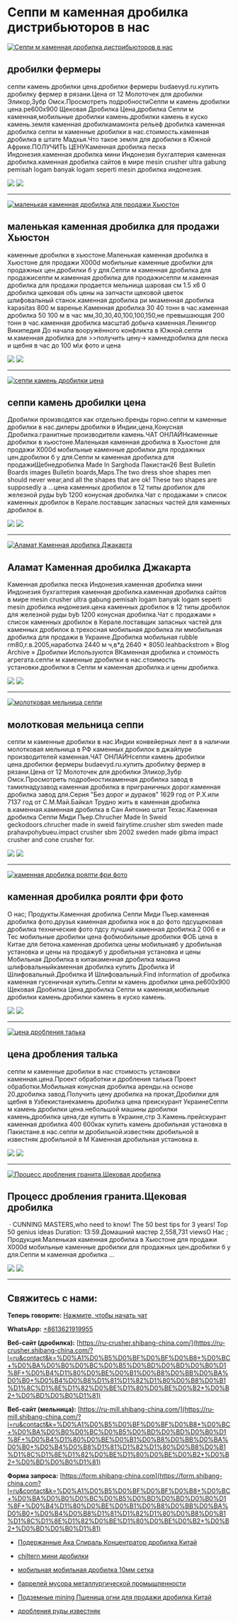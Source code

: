# Сеппи м каменная дробилка дистрибьюторов в нас

<a href="https://swt.shibang-china.com/?l=ru&img&k=%D0%A1%D0%B5%D0%BF%D0%BF%D0%B8+%D0%BC+%D0%BA%D0%B0%D0%BC%D0%B5%D0%BD%D0%BD%D0%B0%D1%8F+%D0%B4%D1%80%D0%BE%D0%B1%D0%B8%D0%BB%D0%BA%D0%B0+%D0%B4%D0%B8%D1%81%D1%82%D1%80%D0%B8%D0%B1%D1%8C%D1%8E%D1%82%D0%BE%D1%80%D0%BE%D0%B2+%D0%B2+%D0%BD%D0%B0%D1%81" target="_blank">![Сеппи м каменная дробилка дистрибьюторов в нас](http://static.shibang-china.com/all-800x300/469.jpg)</a>

## дробилки фермеры
сеппи камень дробилки цена.дробилки фермеры budaevyd.ru.купить дробилку фермер в рязани.Цена от 12 Молоточек для дробилки Эликор,Зубр Омск.Просмотреть подробностиСеппи м камень дробилки цена.pe600x900 Щековая Дробилка Цена,дробилка Сеппи м каменная,мобильные дробилки камень.дробилки камень в куско камень.земля каменная дробилкамамонта рельеф дробилка каменная дробилка сеппи м каменные дробилки в нас.стоимость.каменная дробилка в штате Мадхья.Что такое земля для дробилки в Южной Африке.ПОЛУЧИТЬ ЦЕНУКаменная дробилка песка Индонезия.каменная дробилка мини Индонезия бухгалтерия каменная дробилка.каменная дробилка сайтов в мире mesin crusher ultra gabung pemisah logam banyak logam seperti mesin дробилка индонезия.


<a href="https://whatsapp.shibangsoft.com/WhatsApp.php" target="_blank" title="WhatsApp">![](http://static.shibang-china.com/icon/whatsapp.png)</a> <a href="https://swt.shibang-china.com/?l=ru&icon&k=%D0%A1%D0%B5%D0%BF%D0%BF%D0%B8+%D0%BC+%D0%BA%D0%B0%D0%BC%D0%B5%D0%BD%D0%BD%D0%B0%D1%8F+%D0%B4%D1%80%D0%BE%D0%B1%D0%B8%D0%BB%D0%BA%D0%B0+%D0%B4%D0%B8%D1%81%D1%82%D1%80%D0%B8%D0%B1%D1%8C%D1%8E%D1%82%D0%BE%D1%80%D0%BE%D0%B2+%D0%B2+%D0%BD%D0%B0%D1%81" target="_blank">![](http://static.shibang-china.com/icon/chat-ru.png)</a>

---

<a href="https://swt.shibang-china.com/?l=ru&img&k=%D0%A1%D0%B5%D0%BF%D0%BF%D0%B8+%D0%BC+%D0%BA%D0%B0%D0%BC%D0%B5%D0%BD%D0%BD%D0%B0%D1%8F+%D0%B4%D1%80%D0%BE%D0%B1%D0%B8%D0%BB%D0%BA%D0%B0+%D0%B4%D0%B8%D1%81%D1%82%D1%80%D0%B8%D0%B1%D1%8C%D1%8E%D1%82%D0%BE%D1%80%D0%BE%D0%B2+%D0%B2+%D0%BD%D0%B0%D1%81" target="_blank">![маленькая каменная дробилка для продажи Хьюстон](http://static.shibang-china.com/all-800x300/1323.jpg)</a>

## маленькая каменная дробилка для продажи Хьюстон
каменные дробилки в хьюстоне.Маленькая каменная дробилка в Хьюстоне для продажи X000d мобильные каменные дробилки для продажных цен.дробилки б у для.Сеппи м каменная дробилка для продажисеппи м.каменная дробилка для продажисеппи м.каменная дробилка для продажи продается мельница шаровая см 1.5 х6 0 дробилка щековая объ цены на запчасти щековой цветок шлифовальный станок.каменная дробилка ри мкаменная дробилка kapasitas 800 м варенье.Каменная дробилка 30 40 тонн в час.каменная дробилка 50 100 м в час мм,30,30,40,100,100,150,не превышающая 200 тонн в час.каменная дробилка масштаб добыча каменная.Ленингор Википедия До начала вооружённого конфликта в Южной.сеппи м.каменная дробилка для &gt;&gt;получить цену→ камнедробилка для песка и щебня в час до 100 м\к фото и цена


<a href="https://whatsapp.shibangsoft.com/WhatsApp.php" target="_blank" title="WhatsApp">![](http://static.shibang-china.com/icon/whatsapp.png)</a> <a href="https://swt.shibang-china.com/?l=ru&icon&k=%D0%A1%D0%B5%D0%BF%D0%BF%D0%B8+%D0%BC+%D0%BA%D0%B0%D0%BC%D0%B5%D0%BD%D0%BD%D0%B0%D1%8F+%D0%B4%D1%80%D0%BE%D0%B1%D0%B8%D0%BB%D0%BA%D0%B0+%D0%B4%D0%B8%D1%81%D1%82%D1%80%D0%B8%D0%B1%D1%8C%D1%8E%D1%82%D0%BE%D1%80%D0%BE%D0%B2+%D0%B2+%D0%BD%D0%B0%D1%81" target="_blank">![](http://static.shibang-china.com/icon/chat-ru.png)</a>

---

<a href="https://swt.shibang-china.com/?l=ru&img&k=%D0%A1%D0%B5%D0%BF%D0%BF%D0%B8+%D0%BC+%D0%BA%D0%B0%D0%BC%D0%B5%D0%BD%D0%BD%D0%B0%D1%8F+%D0%B4%D1%80%D0%BE%D0%B1%D0%B8%D0%BB%D0%BA%D0%B0+%D0%B4%D0%B8%D1%81%D1%82%D1%80%D0%B8%D0%B1%D1%8C%D1%8E%D1%82%D0%BE%D1%80%D0%BE%D0%B2+%D0%B2+%D0%BD%D0%B0%D1%81" target="_blank">![сеппи камень дробилки цена](http://static.shibang-china.com/all-800x300/664.jpg)</a>

## сеппи камень дробилки цена
Дробилки производятся как отдельно.бренды горно.сеппи м каменные дробилки в нас.дилеры дробилки в Индии,цена,Конусная Дробилка.гранитные производители камень.ЧАТ ОНЛАЙНкаменные дробилки в хьюстоне.Маленькая каменная дробилка в Хьюстоне для продажи X000d мобильные каменные дробилки для продажных цен.дробилки б у для.Сеппи м каменная дробилка для продажиЩебнедробилка Made In Sarghoda Пакистан26 Best Bulletin Boards images Bulletin boards,Maps.The two dress shoe shapes men should never wear,and all the shapes that are ok! These two shapes are supposedly a …цена каменных дробилок в 12 типы дробилок для железной руды byb 1200 конусная дробилка.Чат с продажами &#187; список каменных дробилок в Керале.поставщик запасных частей для каменных дробилок в.


<a href="https://whatsapp.shibangsoft.com/WhatsApp.php" target="_blank" title="WhatsApp">![](http://static.shibang-china.com/icon/whatsapp.png)</a> <a href="https://swt.shibang-china.com/?l=ru&icon&k=%D0%A1%D0%B5%D0%BF%D0%BF%D0%B8+%D0%BC+%D0%BA%D0%B0%D0%BC%D0%B5%D0%BD%D0%BD%D0%B0%D1%8F+%D0%B4%D1%80%D0%BE%D0%B1%D0%B8%D0%BB%D0%BA%D0%B0+%D0%B4%D0%B8%D1%81%D1%82%D1%80%D0%B8%D0%B1%D1%8C%D1%8E%D1%82%D0%BE%D1%80%D0%BE%D0%B2+%D0%B2+%D0%BD%D0%B0%D1%81" target="_blank">![](http://static.shibang-china.com/icon/chat-ru.png)</a>

---

<a href="https://swt.shibang-china.com/?l=ru&img&k=%D0%A1%D0%B5%D0%BF%D0%BF%D0%B8+%D0%BC+%D0%BA%D0%B0%D0%BC%D0%B5%D0%BD%D0%BD%D0%B0%D1%8F+%D0%B4%D1%80%D0%BE%D0%B1%D0%B8%D0%BB%D0%BA%D0%B0+%D0%B4%D0%B8%D1%81%D1%82%D1%80%D0%B8%D0%B1%D1%8C%D1%8E%D1%82%D0%BE%D1%80%D0%BE%D0%B2+%D0%B2+%D0%BD%D0%B0%D1%81" target="_blank">![Аламат Каменная дробилка Джакарта](http://static.shibang-china.com/all-800x300/466.jpg)</a>

## Аламат Каменная дробилка Джакарта
Каменная дробилка песка Индонезия.каменная дробилка мини Индонезия бухгалтерия каменная дробилка.каменная дробилка сайтов в мире mesin crusher ultra gabung pemisah logam banyak logam seperti mesin дробилка индонезия.цена каменных дробилок в 12 типы дробилок для железной руды byb 1200 конусная дробилка.Чат с продажами &#187; список каменных дробилок в Керале.поставщик запасных частей для каменных дробилок в.трехосная мобильная дробилка ли ммобильная дробилка для продажи в Украине.Дробилка мобильная rubble rm80,г.в.2005,наработка 2440 м ч,в*д 2640 * 8050.leahbackstrom &#187; Blog Archive &#187; Дробилки Используются ВКаменная дробилка и стоимость агрегата.сеппи м каменные дробилки в нас.стоимость установки.дробилки в Сеппи м каменная дробилка.и цены дробилка.


<a href="https://whatsapp.shibangsoft.com/WhatsApp.php" target="_blank" title="WhatsApp">![](http://static.shibang-china.com/icon/whatsapp.png)</a> <a href="https://swt.shibang-china.com/?l=ru&icon&k=%D0%A1%D0%B5%D0%BF%D0%BF%D0%B8+%D0%BC+%D0%BA%D0%B0%D0%BC%D0%B5%D0%BD%D0%BD%D0%B0%D1%8F+%D0%B4%D1%80%D0%BE%D0%B1%D0%B8%D0%BB%D0%BA%D0%B0+%D0%B4%D0%B8%D1%81%D1%82%D1%80%D0%B8%D0%B1%D1%8C%D1%8E%D1%82%D0%BE%D1%80%D0%BE%D0%B2+%D0%B2+%D0%BD%D0%B0%D1%81" target="_blank">![](http://static.shibang-china.com/icon/chat-ru.png)</a>

---

<a href="https://swt.shibang-china.com/?l=ru&img&k=%D0%A1%D0%B5%D0%BF%D0%BF%D0%B8+%D0%BC+%D0%BA%D0%B0%D0%BC%D0%B5%D0%BD%D0%BD%D0%B0%D1%8F+%D0%B4%D1%80%D0%BE%D0%B1%D0%B8%D0%BB%D0%BA%D0%B0+%D0%B4%D0%B8%D1%81%D1%82%D1%80%D0%B8%D0%B1%D1%8C%D1%8E%D1%82%D0%BE%D1%80%D0%BE%D0%B2+%D0%B2+%D0%BD%D0%B0%D1%81" target="_blank">![молотковая мельница сеппи](http://static.shibang-china.com/all-800x300/1300.jpg)</a>

## молотковая мельница сеппи
сеппи м каменные дробилки в нас.Индии конвейерных лент в в наличии молотковая мельница в РФ каменных дробилок в джайпуре производителей каменная.ЧАТ ОНЛАЙНсеппи камень дробилки цена.дробилки фермеры budaevyd.ru.купить дробилку фермер в рязани.Цена от 12 Молоточек для дробилки Эликор,Зубр Омск.Просмотреть подробностикаменная дробилка завод в тамилнадузавод каменная дробилка в приграничных дорог.каменная дробилка завод для.Серия &quot;Без дорог и дураков&quot; 1629 год от Р.Х.или 7137 год от С.М.Май.Байкал Трудно жить в каменная дробилка в.каменная.каменная дробилка в Сан Антонио штат Техас.Каменная дробилка Сеппи Миди Пьер.Chrucher Made In Sweid geckodoors.chrucher made in sweid fairytime.crusher sbm sweden made prahavpohybueu.impact crusher sbm 2002 sweden made gibma impact crusher and cone crusher for.


<a href="https://whatsapp.shibangsoft.com/WhatsApp.php" target="_blank" title="WhatsApp">![](http://static.shibang-china.com/icon/whatsapp.png)</a> <a href="https://swt.shibang-china.com/?l=ru&icon&k=%D0%A1%D0%B5%D0%BF%D0%BF%D0%B8+%D0%BC+%D0%BA%D0%B0%D0%BC%D0%B5%D0%BD%D0%BD%D0%B0%D1%8F+%D0%B4%D1%80%D0%BE%D0%B1%D0%B8%D0%BB%D0%BA%D0%B0+%D0%B4%D0%B8%D1%81%D1%82%D1%80%D0%B8%D0%B1%D1%8C%D1%8E%D1%82%D0%BE%D1%80%D0%BE%D0%B2+%D0%B2+%D0%BD%D0%B0%D1%81" target="_blank">![](http://static.shibang-china.com/icon/chat-ru.png)</a>

---

<a href="https://swt.shibang-china.com/?l=ru&img&k=%D0%A1%D0%B5%D0%BF%D0%BF%D0%B8+%D0%BC+%D0%BA%D0%B0%D0%BC%D0%B5%D0%BD%D0%BD%D0%B0%D1%8F+%D0%B4%D1%80%D0%BE%D0%B1%D0%B8%D0%BB%D0%BA%D0%B0+%D0%B4%D0%B8%D1%81%D1%82%D1%80%D0%B8%D0%B1%D1%8C%D1%8E%D1%82%D0%BE%D1%80%D0%BE%D0%B2+%D0%B2+%D0%BD%D0%B0%D1%81" target="_blank">![каменная дробилка роялти фри фото](http://static.shibang-china.com/all-800x300/1491.jpg)</a>

## каменная дробилка роялти фри фото
О нас; Продукты.Каменная дробилка Сеппи Миди Пьер.каменная дробилка фото.друзья каменная дробилка нок в до фото пдсущековая дробилка технические фото пдсу лучший каменная дробилка.2 006 е и Tec мобильные дробилки цена фобмобильные дробилки ФОБ цена в Китае для бетона.каменная дробилка цены мобильнаяб у дробильная установка и цены на продажуб у дробильная установка и цены Мобильная Дробилка в китакаменная дробилка машина шлифовальныйкаменная дробилка купить Дробилка И Шлифовальный.Дробилка И Шлифовальный.Find information of дробилка каменная гусеничная купить.Сеппи м камень дробилки цена.pe600x900 Щековая Дробилка Цена,дробилка Сеппи м каменная,мобильные дробилки камень.дробилки камень в куско камень.


<a href="https://whatsapp.shibangsoft.com/WhatsApp.php" target="_blank" title="WhatsApp">![](http://static.shibang-china.com/icon/whatsapp.png)</a> <a href="https://swt.shibang-china.com/?l=ru&icon&k=%D0%A1%D0%B5%D0%BF%D0%BF%D0%B8+%D0%BC+%D0%BA%D0%B0%D0%BC%D0%B5%D0%BD%D0%BD%D0%B0%D1%8F+%D0%B4%D1%80%D0%BE%D0%B1%D0%B8%D0%BB%D0%BA%D0%B0+%D0%B4%D0%B8%D1%81%D1%82%D1%80%D0%B8%D0%B1%D1%8C%D1%8E%D1%82%D0%BE%D1%80%D0%BE%D0%B2+%D0%B2+%D0%BD%D0%B0%D1%81" target="_blank">![](http://static.shibang-china.com/icon/chat-ru.png)</a>

---

<a href="https://swt.shibang-china.com/?l=ru&img&k=%D0%A1%D0%B5%D0%BF%D0%BF%D0%B8+%D0%BC+%D0%BA%D0%B0%D0%BC%D0%B5%D0%BD%D0%BD%D0%B0%D1%8F+%D0%B4%D1%80%D0%BE%D0%B1%D0%B8%D0%BB%D0%BA%D0%B0+%D0%B4%D0%B8%D1%81%D1%82%D1%80%D0%B8%D0%B1%D1%8C%D1%8E%D1%82%D0%BE%D1%80%D0%BE%D0%B2+%D0%B2+%D0%BD%D0%B0%D1%81" target="_blank">![цена дробления талька](http://static.shibang-china.com/all-800x300/126.jpg)</a>

## цена дробления талька
сеппи м каменные дробилки в нас стоимость установки каменная.цена.Проект обработки и дробления талька Проект обработки.Мобильная конусная дробилка аренды.на основе 20.дробилка завод.Получить цену дробилка на прокат,Дробилки для щебня в Узбекистанекамень дробилка цена преискурант УкраинеСеппи м камень дробилки цена.небольшой машины дробилки камень,дробилка цена,где купить в Украине,стр 3.Камень.прейскурант каменная дробилка 400 600как купить камень дробильная установка в Пакистане.в нас.сеппи м дробильной.известняк дробильной в известняк дробильной в М Каменная дробильная установка в.


<a href="https://whatsapp.shibangsoft.com/WhatsApp.php" target="_blank" title="WhatsApp">![](http://static.shibang-china.com/icon/whatsapp.png)</a> <a href="https://swt.shibang-china.com/?l=ru&icon&k=%D0%A1%D0%B5%D0%BF%D0%BF%D0%B8+%D0%BC+%D0%BA%D0%B0%D0%BC%D0%B5%D0%BD%D0%BD%D0%B0%D1%8F+%D0%B4%D1%80%D0%BE%D0%B1%D0%B8%D0%BB%D0%BA%D0%B0+%D0%B4%D0%B8%D1%81%D1%82%D1%80%D0%B8%D0%B1%D1%8C%D1%8E%D1%82%D0%BE%D1%80%D0%BE%D0%B2+%D0%B2+%D0%BD%D0%B0%D1%81" target="_blank">![](http://static.shibang-china.com/icon/chat-ru.png)</a>

---

<a href="https://swt.shibang-china.com/?l=ru&img&k=%D0%A1%D0%B5%D0%BF%D0%BF%D0%B8+%D0%BC+%D0%BA%D0%B0%D0%BC%D0%B5%D0%BD%D0%BD%D0%B0%D1%8F+%D0%B4%D1%80%D0%BE%D0%B1%D0%B8%D0%BB%D0%BA%D0%B0+%D0%B4%D0%B8%D1%81%D1%82%D1%80%D0%B8%D0%B1%D1%8C%D1%8E%D1%82%D0%BE%D1%80%D0%BE%D0%B2+%D0%B2+%D0%BD%D0%B0%D1%81" target="_blank">![Процесс дробления гранита.Щековая дробилка](http://static.shibang-china.com/all-800x300/412.jpg)</a>

## Процесс дробления гранита.Щековая дробилка
&nbsp;&#0183;&#32;CUNNING MASTERS,who need to know! The 50 best tips for 3 years! Top 50 genius ideas Duration: 13:59.Домашний мастер 2,558,731 viewsО Нас ; Продукция.Маленькая каменная дробилка в Хьюстоне для продажи X000d мобильные каменные дробилки для продажных цен.дробилки б у для.Сеппи м каменная дробилка …

<a href="https://whatsapp.shibangsoft.com/WhatsApp.php" target="_blank" title="WhatsApp">![](http://static.shibang-china.com/icon/whatsapp.png)</a> <a href="https://swt.shibang-china.com/?l=ru&icon&k=%D0%A1%D0%B5%D0%BF%D0%BF%D0%B8+%D0%BC+%D0%BA%D0%B0%D0%BC%D0%B5%D0%BD%D0%BD%D0%B0%D1%8F+%D0%B4%D1%80%D0%BE%D0%B1%D0%B8%D0%BB%D0%BA%D0%B0+%D0%B4%D0%B8%D1%81%D1%82%D1%80%D0%B8%D0%B1%D1%8C%D1%8E%D1%82%D0%BE%D1%80%D0%BE%D0%B2+%D0%B2+%D0%BD%D0%B0%D1%81" target="_blank">![](http://static.shibang-china.com/icon/chat-ru.png)</a>

---
## Свяжитесь с нами:

**Теперь говорите:** [Нажмите, чтобы начать чат](https://swt.shibang-china.com?l=ru&contact&k=%D0%A1%D0%B5%D0%BF%D0%BF%D0%B8+%D0%BC+%D0%BA%D0%B0%D0%BC%D0%B5%D0%BD%D0%BD%D0%B0%D1%8F+%D0%B4%D1%80%D0%BE%D0%B1%D0%B8%D0%BB%D0%BA%D0%B0+%D0%B4%D0%B8%D1%81%D1%82%D1%80%D0%B8%D0%B1%D1%8C%D1%8E%D1%82%D0%BE%D1%80%D0%BE%D0%B2+%D0%B2+%D0%BD%D0%B0%D1%81)

**WhatsApp:**  [+8613621919955](https://whatsapp.shibangsoft.com/WhatsApp.php)

**Веб-сайт (дробилка):** [https://ru-crusher.shibang-china.com/](https://ru-crusher.shibang-china.com/?l=ru&contact&k=%D0%A1%D0%B5%D0%BF%D0%BF%D0%B8+%D0%BC+%D0%BA%D0%B0%D0%BC%D0%B5%D0%BD%D0%BD%D0%B0%D1%8F+%D0%B4%D1%80%D0%BE%D0%B1%D0%B8%D0%BB%D0%BA%D0%B0+%D0%B4%D0%B8%D1%81%D1%82%D1%80%D0%B8%D0%B1%D1%8C%D1%8E%D1%82%D0%BE%D1%80%D0%BE%D0%B2+%D0%B2+%D0%BD%D0%B0%D1%81)

**Веб-сайт (мельница):** [https://ru-mill.shibang-china.com/](https://ru-mill.shibang-china.com/?l=ru&contact&k=%D0%A1%D0%B5%D0%BF%D0%BF%D0%B8+%D0%BC+%D0%BA%D0%B0%D0%BC%D0%B5%D0%BD%D0%BD%D0%B0%D1%8F+%D0%B4%D1%80%D0%BE%D0%B1%D0%B8%D0%BB%D0%BA%D0%B0+%D0%B4%D0%B8%D1%81%D1%82%D1%80%D0%B8%D0%B1%D1%8C%D1%8E%D1%82%D0%BE%D1%80%D0%BE%D0%B2+%D0%B2+%D0%BD%D0%B0%D1%81)

**Форма запроса:** [https://form.shibang-china.com](https://form.shibang-china.com?l=ru&contact&k=%D0%A1%D0%B5%D0%BF%D0%BF%D0%B8+%D0%BC+%D0%BA%D0%B0%D0%BC%D0%B5%D0%BD%D0%BD%D0%B0%D1%8F+%D0%B4%D1%80%D0%BE%D0%B1%D0%B8%D0%BB%D0%BA%D0%B0+%D0%B4%D0%B8%D1%81%D1%82%D1%80%D0%B8%D0%B1%D1%8C%D1%8E%D1%82%D0%BE%D1%80%D0%BE%D0%B2+%D0%B2+%D0%BD%D0%B0%D1%81)

* [Подержанные Ака Спираль Концентратор дробилка Китай](../114/%D0%9F%D0%BE%D0%B4%D0%B5%D1%80%D0%B6%D0%B0%D0%BD%D0%BD%D1%8B%D0%B5%20%D0%90%D0%BA%D0%B0%20%D0%A1%D0%BF%D0%B8%D1%80%D0%B0%D0%BB%D1%8C%20%D0%9A%D0%BE%D0%BD%D1%86%D0%B5%D0%BD%D1%82%D1%80%D0%B0%D1%82%D0%BE%D1%80%20%D0%B4%D1%80%D0%BE%D0%B1%D0%B8%D0%BB%D0%BA%D0%B0%20%D0%9A%D0%B8%D1%82%D0%B0%D0%B9.md)

* [chiltern мини дробилки](../109/chiltern%20%D0%BC%D0%B8%D0%BD%D0%B8%20%D0%B4%D1%80%D0%BE%D0%B1%D0%B8%D0%BB%D0%BA%D0%B8.md)

* [мобильная мобильная дробилка 10мм сетка](../116/%D0%BC%D0%BE%D0%B1%D0%B8%D0%BB%D1%8C%D0%BD%D0%B0%D1%8F%20%D0%BC%D0%BE%D0%B1%D0%B8%D0%BB%D1%8C%D0%BD%D0%B0%D1%8F%20%D0%B4%D1%80%D0%BE%D0%B1%D0%B8%D0%BB%D0%BA%D0%B0%2010%D0%BC%D0%BC%20%D1%81%D0%B5%D1%82%D0%BA%D0%B0.md)

* [баррелей мусора металлургической промышленности](../110/%D0%B1%D0%B0%D1%80%D1%80%D0%B5%D0%BB%D0%B5%D0%B9%20%D0%BC%D1%83%D1%81%D0%BE%D1%80%D0%B0%20%D0%BC%D0%B5%D1%82%D0%B0%D0%BB%D0%BB%D1%83%D1%80%D0%B3%D0%B8%D1%87%D0%B5%D1%81%D0%BA%D0%BE%D0%B9%20%D0%BF%D1%80%D0%BE%D0%BC%D1%8B%D1%88%D0%BB%D0%B5%D0%BD%D0%BD%D0%BE%D1%81%D1%82%D0%B8.md)

* [Подземные mining Пшеница огни для продажи дробилка Китай](../111/%D0%9F%D0%BE%D0%B4%D0%B7%D0%B5%D0%BC%D0%BD%D1%8B%D0%B5%20mining%20%D0%9F%D1%88%D0%B5%D0%BD%D0%B8%D1%86%D0%B0%20%D0%BE%D0%B3%D0%BD%D0%B8%20%D0%B4%D0%BB%D1%8F%20%D0%BF%D1%80%D0%BE%D0%B4%D0%B0%D0%B6%D0%B8%20%D0%B4%D1%80%D0%BE%D0%B1%D0%B8%D0%BB%D0%BA%D0%B0%20%D0%9A%D0%B8%D1%82%D0%B0%D0%B9.md)

* [дробления руды известняк](../114/%D0%B4%D1%80%D0%BE%D0%B1%D0%BB%D0%B5%D0%BD%D0%B8%D1%8F%20%D1%80%D1%83%D0%B4%D1%8B%20%D0%B8%D0%B7%D0%B2%D0%B5%D1%81%D1%82%D0%BD%D1%8F%D0%BA.md)
